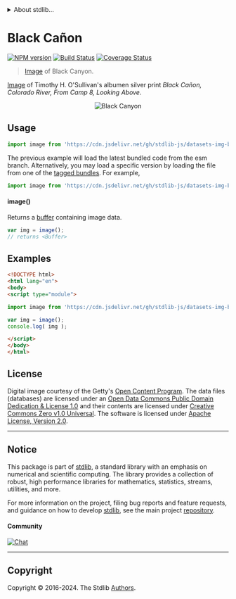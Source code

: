 <!--

@license Apache-2.0

Copyright (c) 2018 The Stdlib Authors.

Licensed under the Apache License, Version 2.0 (the "License");
you may not use this file except in compliance with the License.
You may obtain a copy of the License at

   http://www.apache.org/licenses/LICENSE-2.0

Unless required by applicable law or agreed to in writing, software
distributed under the License is distributed on an "AS IS" BASIS,
WITHOUT WARRANTIES OR CONDITIONS OF ANY KIND, either express or implied.
See the License for the specific language governing permissions and
limitations under the License.

-->


<details>
  <summary>
    About stdlib...
  </summary>
  <p>We believe in a future in which the web is a preferred environment for numerical computation. To help realize this future, we've built stdlib. stdlib is a standard library, with an emphasis on numerical and scientific computation, written in JavaScript (and C) for execution in browsers and in Node.js.</p>
  <p>The library is fully decomposable, being architected in such a way that you can swap out and mix and match APIs and functionality to cater to your exact preferences and use cases.</p>
  <p>When you use stdlib, you can be absolutely certain that you are using the most thorough, rigorous, well-written, studied, documented, tested, measured, and high-quality code out there.</p>
  <p>To join us in bringing numerical computing to the web, get started by checking us out on <a href="https://github.com/stdlib-js/stdlib">GitHub</a>, and please consider <a href="https://opencollective.com/stdlib">financially supporting stdlib</a>. We greatly appreciate your continued support!</p>
</details>

# Black Cañon

[![NPM version][npm-image]][npm-url] [![Build Status][test-image]][test-url] [![Coverage Status][coverage-image]][coverage-url] <!-- [![dependencies][dependencies-image]][dependencies-url] -->

> [Image][@osullivan:1871a] of Black Canyon.

<section class="intro">

[Image][@osullivan:1871a] of Timothy H. O'Sullivan's albumen silver print _Black Cañon, Colorado River, From Camp 8, Looking Above_.

<!-- <image align="center" src="./data/image.jpg" alt="Black Canyon"> -->

<div class="image" align="center">
    <img src="https://cdn.jsdelivr.net/gh/stdlib-js/stdlib@1d23896443c65382340a9b4dfb5adc7764f8d23b/lib/node_modules/@stdlib/datasets/img-black-canyon/data/image.jpg" alt="Black Canyon">
    <br>
</div>

<!-- </image> -->

</section>

<!-- /.intro -->



<section class="usage">

## Usage

```javascript
import image from 'https://cdn.jsdelivr.net/gh/stdlib-js/datasets-img-black-canyon@esm/index.mjs';
```
The previous example will load the latest bundled code from the esm branch. Alternatively, you may load a specific version by loading the file from one of the [tagged bundles](https://github.com/stdlib-js/datasets-img-black-canyon/tags). For example,

```javascript
import image from 'https://cdn.jsdelivr.net/gh/stdlib-js/datasets-img-black-canyon@v0.2.0-esm/index.mjs';
```

#### image()

Returns a [buffer][@stdlib/buffer/ctor] containing image data.

```javascript
var img = image();
// returns <Buffer>
```

</section>

<!-- /.usage -->

<section class="examples">

<!-- TODO: more creative example. -->

## Examples

<!-- eslint no-undef: "error" -->

```html
<!DOCTYPE html>
<html lang="en">
<body>
<script type="module">

import image from 'https://cdn.jsdelivr.net/gh/stdlib-js/datasets-img-black-canyon@esm/index.mjs';

var img = image();
console.log( img );

</script>
</body>
</html>
```

</section>

<!-- /.examples -->



<!-- <license> -->

## License

Digital image courtesy of the Getty's [Open Content Program][getty-open-content]. The data files (databases) are licensed under an [Open Data Commons Public Domain Dedication & License 1.0][pddl-1.0] and their contents are licensed under [Creative Commons Zero v1.0 Universal][cc0]. The software is licensed under [Apache License, Version 2.0][apache-license].

<!-- </license> -->

<!-- Section for related `stdlib` packages. Do not manually edit this section, as it is automatically populated. -->

<section class="related">

</section>

<!-- /.related -->

<!-- Section for all links. Make sure to keep an empty line after the `section` element and another before the `/section` close. -->


<section class="main-repo" >

* * *

## Notice

This package is part of [stdlib][stdlib], a standard library with an emphasis on numerical and scientific computing. The library provides a collection of robust, high performance libraries for mathematics, statistics, streams, utilities, and more.

For more information on the project, filing bug reports and feature requests, and guidance on how to develop [stdlib][stdlib], see the main project [repository][stdlib].

#### Community

[![Chat][chat-image]][chat-url]

---

## Copyright

Copyright &copy; 2016-2024. The Stdlib [Authors][stdlib-authors].

</section>

<!-- /.stdlib -->

<!-- Section for all links. Make sure to keep an empty line after the `section` element and another before the `/section` close. -->

<section class="links">

[npm-image]: http://img.shields.io/npm/v/@stdlib/datasets-img-black-canyon.svg
[npm-url]: https://npmjs.org/package/@stdlib/datasets-img-black-canyon

[test-image]: https://github.com/stdlib-js/datasets-img-black-canyon/actions/workflows/test.yml/badge.svg?branch=v0.2.0
[test-url]: https://github.com/stdlib-js/datasets-img-black-canyon/actions/workflows/test.yml?query=branch:v0.2.0

[coverage-image]: https://img.shields.io/codecov/c/github/stdlib-js/datasets-img-black-canyon/main.svg
[coverage-url]: https://codecov.io/github/stdlib-js/datasets-img-black-canyon?branch=main

<!--

[dependencies-image]: https://img.shields.io/david/stdlib-js/datasets-img-black-canyon.svg
[dependencies-url]: https://david-dm.org/stdlib-js/datasets-img-black-canyon/main

-->

[chat-image]: https://img.shields.io/gitter/room/stdlib-js/stdlib.svg
[chat-url]: https://app.gitter.im/#/room/#stdlib-js_stdlib:gitter.im

[stdlib]: https://github.com/stdlib-js/stdlib

[stdlib-authors]: https://github.com/stdlib-js/stdlib/graphs/contributors

[cli-section]: https://github.com/stdlib-js/datasets-img-black-canyon#cli
[cli-url]: https://github.com/stdlib-js/datasets-img-black-canyon/tree/cli
[@stdlib/datasets-img-black-canyon]: https://github.com/stdlib-js/datasets-img-black-canyon/tree/main

[umd]: https://github.com/umdjs/umd
[es-module]: https://developer.mozilla.org/en-US/docs/Web/JavaScript/Guide/Modules

[deno-url]: https://github.com/stdlib-js/datasets-img-black-canyon/tree/deno
[deno-readme]: https://github.com/stdlib-js/datasets-img-black-canyon/blob/deno/README.md
[umd-url]: https://github.com/stdlib-js/datasets-img-black-canyon/tree/umd
[umd-readme]: https://github.com/stdlib-js/datasets-img-black-canyon/blob/umd/README.md
[esm-url]: https://github.com/stdlib-js/datasets-img-black-canyon/tree/esm
[esm-readme]: https://github.com/stdlib-js/datasets-img-black-canyon/blob/esm/README.md
[branches-url]: https://github.com/stdlib-js/datasets-img-black-canyon/blob/main/branches.md

[getty-open-content]: http://www.getty.edu/about/opencontent.html

[pddl-1.0]: http://opendatacommons.org/licenses/pddl/1.0/

[cc0]: https://creativecommons.org/publicdomain/zero/1.0

[apache-license]: https://www.apache.org/licenses/LICENSE-2.0

[@osullivan:1871a]: http://www.getty.edu/art/collection/objects/40209/timothy-h-o%27sullivan-black-canon-colorado-river-from-camp-8-looking-above-american-1871/

[@stdlib/buffer/ctor]: https://github.com/stdlib-js/buffer-ctor/tree/esm

</section>

<!-- /.links -->
